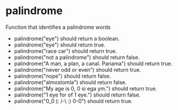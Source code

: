 # palindrome
Function that identifies a palindrome words

* palindrome("eye") should return a boolean.
* palindrome("eye") should return true.
* palindrome("race car") should return true.
* palindrome("not a palindrome") should return false.
* palindrome("A man, a plan, a canal. Panama") should return true.
* palindrome("never odd or even") should return true.
* palindrome("nope") should return false.
* palindrome("almostomla") should return false.
* palindrome("My age is 0, 0 si ega ym.") should return true.
* palindrome("1 eye for of 1 eye.") should return false.
* palindrome("0_0 (: /-\ :) 0-0") should return true.
